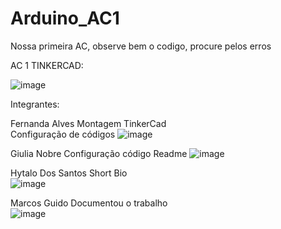 # Arduino_AC1
Nossa primeira AC, observe bem o codigo, procure pelos erros

AC 1 TINKERCAD: 

![image](https://user-images.githubusercontent.com/79206783/113358227-ca28be80-931b-11eb-9823-d874aec90e28.png)

Integrantes:

Fernanda Alves 
Montagem TinkerCad  
Configuração de códigos 
 ![image](https://user-images.githubusercontent.com/79206783/113358846-ea0cb200-931c-11eb-8008-c5d490f5dfbc.png)

Giulia Nobre 
Configuração código 
Readme
 ![image](https://user-images.githubusercontent.com/79206783/113358950-23ddb880-931d-11eb-916e-34e936bf6af2.png)

Hytalo Dos Santos 
Short Bio  
 ![image](https://user-images.githubusercontent.com/79206783/113359018-45d73b00-931d-11eb-99d2-333cffc0251a.png)

Marcos Guido 
Documentou o trabalho  
 ![image](https://user-images.githubusercontent.com/79206783/113359231-bd0ccf00-931d-11eb-95d7-0af4e290c8e8.png)



